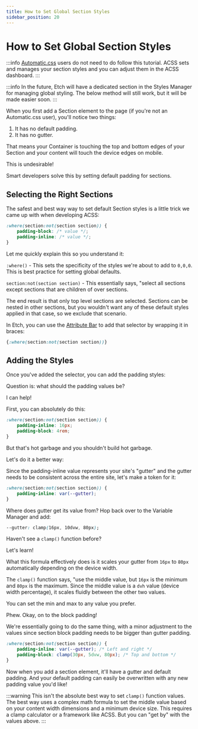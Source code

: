 ```yaml
---
title: How to Set Global Section Styles
sidebar_position: 20
---
```


# How to Set Global Section Styles

:::info
[Automatic.css](https://automaticcss.com) users do not need to do follow this tutorial. ACSS sets and manages your section styles and you can adjust them in the ACSS dashboard.
:::

:::info
In the future, Etch will have a dedicated section in the Styles Manager for managing global styling. The below method will still work, but it will be made easier soon.
:::

When you first add a Section element to the page (if you're not an Automatic.css user), you'll notice two things:

1. It has no default padding.
2. It has no gutter.

That means your Container is touching the top and bottom edges of your Section and your content will touch the device edges on mobile.

This is undesirable!

Smart developers solve this by setting default padding for sections.

## Selecting the Right Sections

The safest and best way way to set default Section styles is a little trick we came up with when developing ACSS:

```css
:where(section:not(section section)) {
    padding-block: /* value */;
    padding-inline: /* value */;
}
```

Let me quickly explain this so you understand it:

`:where()` - This sets the specificity of the styles we're about to add to `0,0,0`. This is best practice for setting global defaults.

`section:not(section section)` - This essentially says, "select all sections except sections that are children of over sections. 

The end result is that only top level sections are selected. Sections can be nested in other sections, but you wouldn't want any of these default styles applied in that case, so we exclude that scenario.

In Etch, you can use the [Attribute Bar](../../interface/attributes-bar.md) to add that selector by wrapping it in braces:

```css
{:where(section:not(section section))}
```

## Adding the Styles

Once you've added the selector, you can add the padding styles:

Question is: what should the padding values be?

I can help!

First, you can absolutely do this:

```css
:where(section:not(section section)) {
    padding-inline: 16px;
    padding-block: 4rem;
}
```

But that's hot garbage and you shouldn't build hot garbage.

Let's do it a better way:

Since the padding-inline value represents your site's "gutter" and the gutter needs to be consistent across the entire site, let's make a token for it:

```css
:where(section:not(section section)) {
    padding-inline: var(--gutter);
}
```

Where does gutter get its value from? Hop back over to the Variable Manager and add:

```css
--gutter: clamp(16px, 10dvw, 80px);
```

Haven't see a `clamp()` function before?

Let's learn!

What this formula effectively does is it scales your gutter from `16px` to `80px` automatically depending on the device width.

The `clamp()` function says, "use the middle value, but `16px` is the minimum and `80px` is the maximum. Since the middle value is a `dvh` value (device width percentage), it scales fluidly between the other two values.

You can set the min and max to any value you prefer.

Phew. Okay, on to the block padding!

We're essentially going to do the same thing, with a minor adjustment to the values since section block padding needs to be bigger than gutter padding.

```css
:where(section:not(section section)) {
    padding-inline: var(--gutter); /* Left and right */
    padding-block: clamp(30px, 5dvw, 80px); /* Top and bottom */
}
```

Now when you add a section element, it'll have a gutter and default padding. And your default padding can easily be overwritten with any new padding value you'd like!

:::warning
This isn't the absolute best way to set `clamp()` function values. The best way uses a complex math formula to set the middle value based on your content width dimensions and a minimum device size. This requires a clamp calculator or a framework like ACSS. But you can "get by" with the values above.
:::